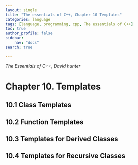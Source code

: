 ```yaml
---
layout: single
title: "The essentials of C++, Chapter 10 Templates"
categories: language
tags: [language, programming, cpp, The essentials of C++]
toc: true
author_profile: false
sidebar:
    nav: "docs"
search: true

---
```


*The Essentials of C++, David hunter*



# Chapter 10. Templates

## 10.1 Class Templates

## 10.2 Function Templates

## 10.3 Templates for Derived Classes

## 10.4 Templates for Recursive Classes


